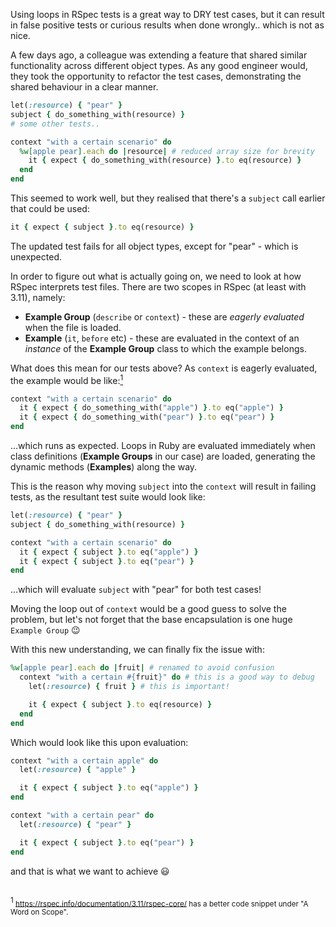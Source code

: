 Using loops in RSpec tests is a great way to DRY test cases, but it can result in false positive tests or curious results when done wrongly.. which is not as nice.

A few days ago, a colleague was extending a feature that shared similar functionality across different object types.
As any good engineer would, they took the opportunity to refactor the test cases, demonstrating the shared behaviour in a clear manner.

```ruby
let(:resource) { "pear" }
subject { do_something_with(resource) }
# some other tests..

context "with a certain scenario" do
  %w[apple pear].each do |resource| # reduced array size for brevity
    it { expect { do_something_with(resource) }.to eq(resource) }
  end
end
```

This seemed to work well, but they realised that there's a `subject` call earlier that could be used:

```ruby
it { expect { subject }.to eq(resource) }
```

The updated test fails for all object types, except for "pear" - which is unexpected.

In order to figure out what is actually going on, we need to look at how RSpec interprets test files.
There are two scopes in RSpec (at least with 3.11), namely:

- **Example Group** (`describe` or `context`) - these are *eagerly evaluated* when the file is loaded.
- **Example** (`it`, `before` etc) - these are evaluated in the context of an *instance* of the **Example Group** class to which the example belongs.

What does this mean for our tests above? As `context` is eagerly evaluated, the example would be like:<a href="#1"><sup>1</sup></a>

```ruby
context "with a certain scenario" do
  it { expect { do_something_with("apple") }.to eq("apple") }
  it { expect { do_something_with("pear") }.to eq("pear") }
end
```

...which runs as expected. Loops in Ruby are evaluated immediately when class definitions (**Example Groups** in our case) are loaded, generating the dynamic methods (**Examples**) along the way.

This is the reason why moving `subject` into the `context` will result in failing tests, as the resultant test suite would look like:

```ruby
let(:resource) { "pear" }
subject { do_something_with(resource) }

context "with a certain scenario" do
  it { expect { subject }.to eq("apple") }
  it { expect { subject }.to eq("pear") }
end
```

...which will evaluate `subject` with "pear" for both test cases!

Moving the loop out of `context` would be a good guess to solve the problem, but let's not forget that the base encapsulation is one huge `Example Group` 😉

With this new understanding, we can finally fix the issue with:

```ruby
%w[apple pear].each do |fruit| # renamed to avoid confusion
  context "with a certain #{fruit}" do # this is a good way to debug
    let(:resource) { fruit } # this is important!

    it { expect { subject }.to eq(resource) }
  end
end
```

Which would look like this upon evaluation:

```ruby
context "with a certain apple" do
  let(:resource) { "apple" }

  it { expect { subject }.to eq("apple") }
end

context "with a certain pear" do
  let(:resource) { "pear" }

  it { expect { subject }.to eq("pear") }
end
```

and that is what we want to achieve 😃

<br/>
<sup id="1">1</sup><small>
<a href="https://rspec.info/documentation/3.11/rspec-core/" target="_blank" rel="noreferrer noopener">https://rspec.info/documentation/3.11/rspec-core/</a> has a better code snippet under "A Word on Scope".
